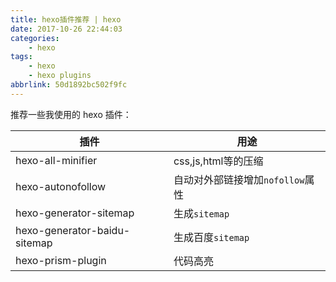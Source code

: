 ```yaml
---
title: hexo插件推荐 | hexo
date: 2017-10-26 22:44:03
categories:
    - hexo
tags:
    - hexo
    - hexo plugins
abbrlink: 50d1892bc502f9fc
---
```


推荐一些我使用的 hexo 插件：

| 插件                         | 用途                             |
|------------------------------|----------------------------------|
| hexo-all-minifier            | css,js,html等的压缩              |
| hexo-autonofollow            | 自动对外部链接增加`nofollow`属性 |
| hexo-generator-sitemap       | 生成`sitemap`                    |
| hexo-generator-baidu-sitemap | 生成百度`sitemap`                |
| hexo-prism-plugin            | 代码高亮                         |
